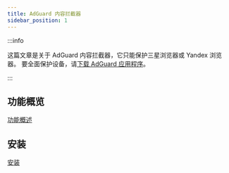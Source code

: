 ```yaml
---
title: AdGuard 内容拦截器
sidebar_position: 1
---
```


:::info

这篇文章是关于 AdGuard 内容拦截器，它只能保护三星浏览器或 Yandex 浏览器。 要全面保护设备，请[下载 AdGuard 应用程序](https://agrd.io/download-kb-adblock)。

:::

## 功能概览

[功能概述](/adguard-content-blocker/overview.md)

## 安装

[安装](/adguard-content-blocker/installation.md)
